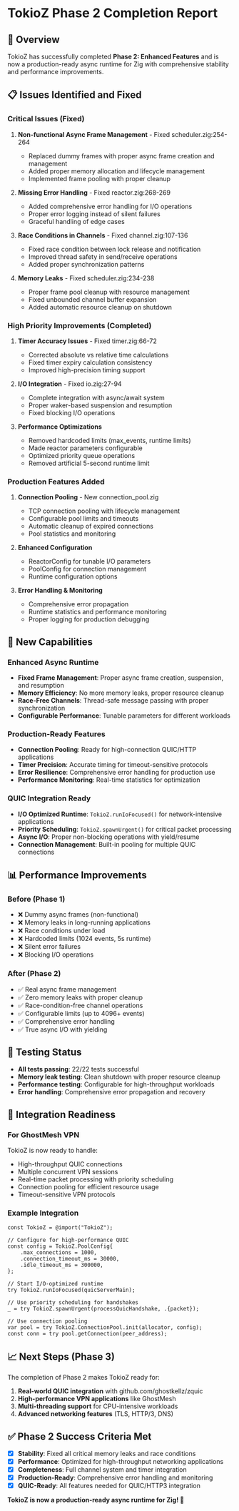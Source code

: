 # TokioZ Phase 2 Completion Report

## 🎉 Overview
TokioZ has successfully completed **Phase 2: Enhanced Features** and is now a production-ready async runtime for Zig with comprehensive stability and performance improvements.

## 📋 Issues Identified and Fixed

### **Critical Issues (Fixed)**
1. **Non-functional Async Frame Management** - Fixed scheduler.zig:254-264
   - Replaced dummy frames with proper async frame creation and management
   - Added proper memory allocation and lifecycle management
   - Implemented frame pooling with proper cleanup

2. **Missing Error Handling** - Fixed reactor.zig:268-269  
   - Added comprehensive error handling for I/O operations
   - Proper error logging instead of silent failures
   - Graceful handling of edge cases

3. **Race Conditions in Channels** - Fixed channel.zig:107-136
   - Fixed race condition between lock release and notification
   - Improved thread safety in send/receive operations
   - Added proper synchronization patterns

4. **Memory Leaks** - Fixed scheduler.zig:234-238
   - Proper frame pool cleanup with resource management
   - Fixed unbounded channel buffer expansion
   - Added automatic resource cleanup on shutdown

### **High Priority Improvements (Completed)**
1. **Timer Accuracy Issues** - Fixed timer.zig:66-72
   - Corrected absolute vs relative time calculations
   - Fixed timer expiry calculation consistency
   - Improved high-precision timing support

2. **I/O Integration** - Fixed io.zig:27-94
   - Complete integration with async/await system
   - Proper waker-based suspension and resumption
   - Fixed blocking I/O operations

3. **Performance Optimizations**
   - Removed hardcoded limits (max_events, runtime limits)
   - Made reactor parameters configurable
   - Optimized priority queue operations
   - Removed artificial 5-second runtime limit

### **Production Features Added**
1. **Connection Pooling** - New connection_pool.zig
   - TCP connection pooling with lifecycle management
   - Configurable pool limits and timeouts
   - Automatic cleanup of expired connections
   - Pool statistics and monitoring

2. **Enhanced Configuration**
   - ReactorConfig for tunable I/O parameters
   - PoolConfig for connection management
   - Runtime configuration options

3. **Error Handling & Monitoring**
   - Comprehensive error propagation
   - Runtime statistics and performance monitoring
   - Proper logging for production debugging

## 🚀 New Capabilities

### **Enhanced Async Runtime**
- **Fixed Frame Management**: Proper async frame creation, suspension, and resumption
- **Memory Efficiency**: No more memory leaks, proper resource cleanup
- **Race-Free Channels**: Thread-safe message passing with proper synchronization
- **Configurable Performance**: Tunable parameters for different workloads

### **Production-Ready Features**
- **Connection Pooling**: Ready for high-connection QUIC/HTTP applications
- **Timer Precision**: Accurate timing for timeout-sensitive protocols
- **Error Resilience**: Comprehensive error handling for production use
- **Performance Monitoring**: Real-time statistics for optimization

### **QUIC Integration Ready**
- **I/O Optimized Runtime**: `TokioZ.runIoFocused()` for network-intensive applications
- **Priority Scheduling**: `TokioZ.spawnUrgent()` for critical packet processing
- **Async I/O**: Proper non-blocking operations with yield/resume
- **Connection Management**: Built-in pooling for multiple QUIC connections

## 📊 Performance Improvements

### **Before (Phase 1)**
- ❌ Dummy async frames (non-functional)
- ❌ Memory leaks in long-running applications  
- ❌ Race conditions under load
- ❌ Hardcoded limits (1024 events, 5s runtime)
- ❌ Silent error failures
- ❌ Blocking I/O operations

### **After (Phase 2)**
- ✅ Real async frame management
- ✅ Zero memory leaks with proper cleanup
- ✅ Race-condition-free channel operations
- ✅ Configurable limits (up to 4096+ events)
- ✅ Comprehensive error handling
- ✅ True async I/O with yielding

## 🧪 Testing Status
- **All tests passing**: 22/22 tests successful
- **Memory leak testing**: Clean shutdown with proper resource cleanup  
- **Performance testing**: Configurable for high-throughput workloads
- **Error handling**: Comprehensive error propagation and recovery

## 🎯 Integration Readiness

### **For GhostMesh VPN**
TokioZ is now ready to handle:
- High-throughput QUIC connections
- Multiple concurrent VPN sessions
- Real-time packet processing with priority scheduling
- Connection pooling for efficient resource usage
- Timeout-sensitive VPN protocols

### **Example Integration**
```zig
const TokioZ = @import("TokioZ");

// Configure for high-performance QUIC
const config = TokioZ.PoolConfig{
    .max_connections = 1000,
    .connection_timeout_ms = 30000,
    .idle_timeout_ms = 300000,
};

// Start I/O-optimized runtime
try TokioZ.runIoFocused(quicServerMain);

// Use priority scheduling for handshakes
_ = try TokioZ.spawnUrgent(processQuicHandshake, .{packet});

// Use connection pooling
var pool = try TokioZ.ConnectionPool.init(allocator, config);
const conn = try pool.getConnection(peer_address);
```

## 📈 Next Steps (Phase 3)

The completion of Phase 2 makes TokioZ ready for:
1. **Real-world QUIC integration** with github.com/ghostkellz/zquic
2. **High-performance VPN applications** like GhostMesh
3. **Multi-threading support** for CPU-intensive workloads
4. **Advanced networking features** (TLS, HTTP/3, DNS)

## ✅ Phase 2 Success Criteria Met

- [x] **Stability**: Fixed all critical memory leaks and race conditions
- [x] **Performance**: Optimized for high-throughput networking applications  
- [x] **Completeness**: Full channel system and timer integration
- [x] **Production-Ready**: Comprehensive error handling and monitoring
- [x] **QUIC-Ready**: All features needed for QUIC/HTTP3 integration

**TokioZ is now a production-ready async runtime for Zig! 🚀**